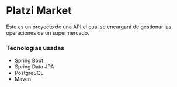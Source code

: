 # Platzi Market

Este es un proyecto de una API el cual se encargará de gestionar las operaciones de un supermercado.

### Tecnologías usadas
- Spring Boot
- Spring Data JPA
- PostgreSQL
- Maven

